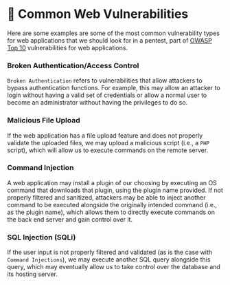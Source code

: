 # 🦓 Common Web Vulnerabilities

Here are some examples are some of the most common vulnerability types for web applications that we should look for in a pentest, part of [OWASP Top 10](https://owasp.org/www-project-top-ten/) vulnerabilities for web applications.

### Broken Authentication/Access Control

`Broken Authentication` refers to vulnerabilities that allow attackers to bypass authentication functions. For example, this may allow an attacker to login without having a valid set of credentials or allow a normal user to become an administrator without having the privileges to do so.

### Malicious File Upload

If the web application has a file upload feature and does not properly validate the uploaded files, we may upload a malicious script (i.e., a `PHP` script), which will allow us to execute commands on the remote server.

### Command Injection

A web application may install a plugin of our choosing by executing an OS command that downloads that plugin, using the plugin name provided. If not properly filtered and sanitized, attackers may be able to inject another command to be executed alongside the originally intended command (i.e., as the plugin name), which allows them to directly execute commands on the back end server and gain control over it.

### SQL Injection (SQLi)

If the user input is not properly filtered and validated (as is the case with `Command Injections`), we may execute another SQL query alongside this query, which may eventually allow us to take control over the database and its hosting server.
